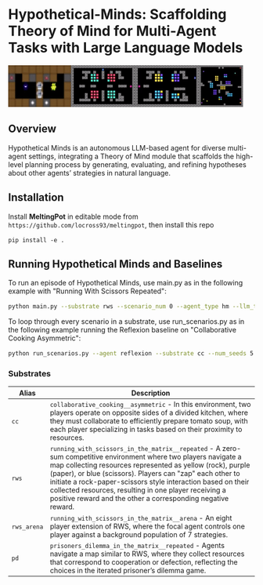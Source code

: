 # Hypothetical-Minds: Scaffolding Theory of Mind for Multi-Agent Tasks with Large Language Models

![Demo](all_games.gif)

## Overview
Hypothetical Minds is an autonomous LLM-based agent for diverse multi-agent settings, integrating a Theory of Mind module that scaffolds the high-level planning process by generating, evaluating, and refining hypotheses about other agents’ strategies in natural language.

## Installation
Install **MeltingPot** in editable mode from `https://github.com/locross93/meltingpot`, then install this repo
```
pip install -e .
```

## Running Hypothetical Minds and Baselines

To run an episode of Hypothetical Minds, use main.py as in the following example with "Running With Scissors Repeated":

```bash
python main.py --substrate rws --scenario_num 0 --agent_type hm --llm_type gpt4
```

To loop through every scenario in a substrate, use run_scenarios.py as in the following example running the Reflexion baseline on "Collaborative Cooking Asymmetric":

```bash
python run_scenarios.py --agent reflexion --substrate cc --num_seeds 5
```

### Substrates

| Alias      | Description                                       |
|------------|---------------------------------------------------|
| `cc` | `collaborative_cooking__asymmetric` - In this environment, two players operate on opposite sides of a divided kitchen, where they must collaborate to efficiently prepare tomato soup, with each player specializing in tasks based on their proximity to resources. |
| `rws`      | `running_with_scissors_in_the_matrix__repeated` - A zero-sum competitive environment where two players navigate a map collecting resources represented as yellow (rock), purple (paper), or blue (scissors). Players can "zap" each other to initiate a rock-paper-scissors style interaction based on their collected resources, resulting in one player receiving a positive reward and the other a corresponding negative reward. |
| `rws_arena`| `running_with_scissors_in_the_matrix__arena` - An eight player extension of RWS, where the focal agent controls one player against a background population of 7 strategies. |
| `pd` | `prisoners_dilemma_in_the_matrix__repeated` - Agents navigate a map similar to RWS, where they collect resources that correspond to cooperation or defection, reflecting the choices in the iterated prisoner’s dilemma game.|